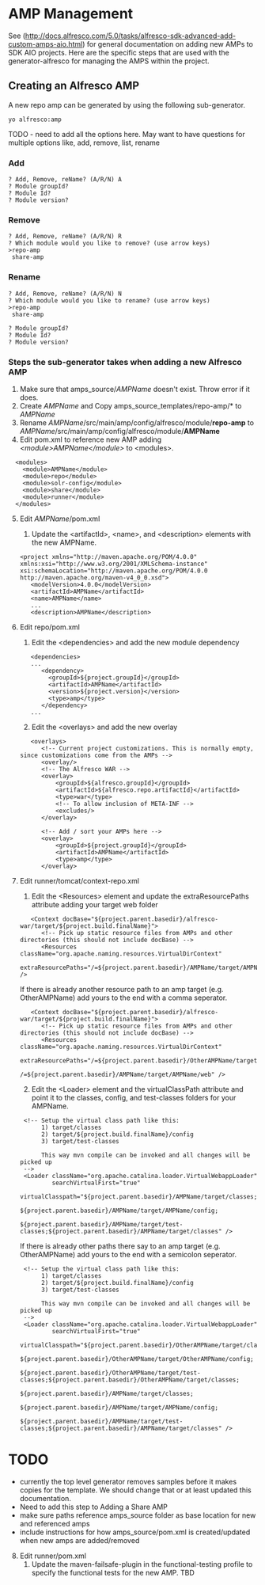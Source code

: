 # AMP Management

See (http://docs.alfresco.com/5.0/tasks/alfresco-sdk-advanced-add-custom-amps-aio.html)
for general documentation on adding new AMPs to SDK AIO projects. Here are the specific
steps that are used with the generator-alfresco for managing the AMPS within the project.

## Creating an Alfresco AMP

A new repo amp can be generated by using the following sub-generator.

```
yo alfresco:amp
```

TODO - need to add all the options here. May want to have questions for multiple options like, add, remove, list, rename

### Add
```
? Add, Remove, reName? (A/R/N) A
? Module groupId?
? Module Id?
? Module version?
```
### Remove

```
? Add, Remove, reName? (A/R/N) R
? Which module would you like to remove? (use arrow keys)
>repo-amp
 share-amp
```
### Rename

```
? Add, Remove, reName? (A/R/N) N
? Which module would you like to rename? (use arrow keys)
>repo-amp
 share-amp

? Module groupId?
? Module Id?
? Module version?
```


### Steps the sub-generator takes when adding a new Alfresco AMP

1. Make sure that amps_source/*AMPName* doesn't exist. Throw error if it does.
2. Create *AMPName* and Copy amps_source_templates/repo-amp/* to *AMPName*
3. Rename *AMPName*/src/main/amp/config/alfresco/module/**repo-amp** to 
*AMPName*/src/main/amp/config/alfresco/module/**AMPName**
4. Edit pom.xml to reference new AMP adding *\<module>AMPName\</module>* to \<modules>.
~~~
  <modules>
    <module>AMPName</module>
    <module>repo</module>
    <module>solr-config</module>
    <module>share</module>
    <module>runner</module>
  </modules>
~~~
5. Edit *AMPName*/pom.xml
   1. Update the \<artifactId>, \<name>, and \<description> elements with the new AMPName.
    ~~~
    <project xmlns="http://maven.apache.org/POM/4.0.0" xmlns:xsi="http://www.w3.org/2001/XMLSchema-instance" xsi:schemaLocation="http://maven.apache.org/POM/4.0.0 http://maven.apache.org/maven-v4_0_0.xsd">
       <modelVersion>4.0.0</modelVersion>
       <artifactId>AMPName</artifactId>
       <name>AMPName</name>
       ...
       <description>AMPName</description>
    ~~~
6. Edit repo/pom.xml
   1. Edit the \<dependencies> and add the new module dependency
   ~~~
      <dependencies>
      ...
         <dependency>
           <groupId>${project.groupId}</groupId>
           <artifactId>AMPName</artifactId>
           <version>${project.version}</version>
           <type>amp</type>
         </dependency>
      ...
   ~~~
   2. Edit the \<overlays> and add the new overlay
   ~~~
      <overlays>
         <!-- Current project customizations. This is normally empty, since customizations come from the AMPs -->
         <overlay/>
         <!-- The Alfresco WAR -->
         <overlay>
             <groupId>${alfresco.groupId}</groupId>
             <artifactId>${alfresco.repo.artifactId}</artifactId>
             <type>war</type>
             <!-- To allow inclusion of META-INF -->
             <excludes/>
         </overlay>
         
         <!-- Add / sort your AMPs here -->
         <overlay>
             <groupId>${project.groupId}</groupId>
             <artifactId>AMPName</artifactId>
             <type>amp</type>
         </overlay>
   ~~~
7. Edit runner/tomcat/context-repo.xml
   1. Edit the \<Resources> element and update the extraResourcePaths attribute adding your target web folder   
   ~~~
      <Context docBase="${project.parent.basedir}/alfresco-war/target/${project.build.finalName}">
         <!-- Pick up static resource files from AMPs and other directories (this should not include docBase) -->
         <Resources className="org.apache.naming.resources.VirtualDirContext"
               extraResourcePaths="/=${project.parent.basedir}/AMPName/target/AMPName/web" />   
   ~~~
   
   If there is already another resource path to an amp target \(e.g. OtherAMPName) add yours to the end with a comma seperator.
   ~~~
      <Context docBase="${project.parent.basedir}/alfresco-war/target/${project.build.finalName}">
         <!-- Pick up static resource files from AMPs and other directories (this should not include docBase) -->
         <Resources className="org.apache.naming.resources.VirtualDirContext"
               extraResourcePaths="/=${project.parent.basedir}/OtherAMPName/target/OtherAMPName/web,
                                   /=${project.parent.basedir}/AMPName/target/AMPName/web" />   
   ~~~
   2. Edit the \<Loader> element and the virtualClassPath attribute and point it to the classes, config, and test-classes folders
   for your AMPName.
   ~~~
    <!-- Setup the virtual class path like this:
         1) target/classes
         2) target/${project.build.finalName}/config
         3) target/test-classes

         This way mvn compile can be invoked and all changes will be picked up
    -->
    <Loader className="org.apache.catalina.loader.VirtualWebappLoader"
            searchVirtualFirst="true"
            virtualClasspath="${project.parent.basedir}/AMPName/target/classes;
                              ${project.parent.basedir}/AMPName/target/AMPName/config;
                              ${project.parent.basedir}/AMPName/target/test-classes;${project.parent.basedir}/AMPName/target/classes" />
   ~~~
   
   If there is already other paths there say to an amp target \(e.g. OtherAMPName) add yours to the end with a semicolon seperator.
   ~~~
    <!-- Setup the virtual class path like this:
         1) target/classes
         2) target/${project.build.finalName}/config
         3) target/test-classes

         This way mvn compile can be invoked and all changes will be picked up
    -->
    <Loader className="org.apache.catalina.loader.VirtualWebappLoader"
            searchVirtualFirst="true"
            virtualClasspath="${project.parent.basedir}/OtherAMPName/target/classes;
                              ${project.parent.basedir}/OtherAMPName/target/OtherAMPName/config;
                              ${project.parent.basedir}/OtherAMPName/target/test-classes;${project.parent.basedir}/OtherAMPName/target/classes;
                              ${project.parent.basedir}/AMPName/target/classes;
                              ${project.parent.basedir}/AMPName/target/AMPName/config;
                              ${project.parent.basedir}/AMPName/target/test-classes;${project.parent.basedir}/AMPName/target/classes" />
   ~~~


# TODO
* currently the top level generator removes samples before it makes copies for the template. We
should change that or at least updated this documentation.
* Need to add this step to Adding a Share AMP
* make sure paths reference amps_source folder as base location for new and referenced amps
* include instructions for how amps_source/pom.xml is created/updated when new amps are added/removed
8. Edit runner/pom.xml
   1. Update the maven-failsafe-plugin in the functional-testing profile to specify the functional tests for
   the new AMP.
   TBD

